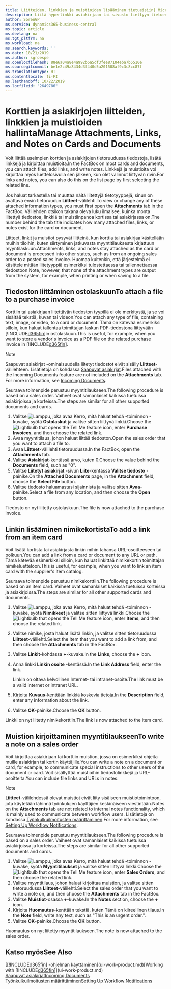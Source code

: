 ```yaml
---
title: Liitteiden, linkkien ja muistioiden lisääminen tietueisiin| Microsoft Docs
description: Liitä hyperlinkki asiakirjaan tai sivusto tiettyyn tietueeseen, kuten asiakkaaseen tai asiakirjaan.
author: SorenGP
ms.service: dynamics365-business-central
ms.topic: article
ms.devlang: na
ms.tgt_pltfrm: na
ms.workload: na
ms.search.keywords: ''
ms.date: 10/21/2019
ms.author: sgroespe
ms.openlocfilehash: 88e6a04a8e4a992b6a5df3fee87104eba7b5510e
ms.sourcegitcommit: be1e2c49a8434d3f440d5a201508af9c3c8cc87f
ms.translationtype: HT
ms.contentlocale: fi-FI
ms.lasthandoff: 10/22/2019
ms.locfileid: "2649786"
---
```

# <a name="manage-attachments-links-and-notes-on-cards-and-documents"></a><span data-ttu-id="ee2aa-103">Korttien ja asiakirjojen liitteiden, linkkien ja muistioiden hallinta</span><span class="sxs-lookup"><span data-stu-id="ee2aa-103">Manage Attachments, Links, and Notes on Cards and Documents</span></span>

<span data-ttu-id="ee2aa-104">Voit liittää useimpien korttien ja asiakirjojen tietoruudussa tiedostoja, lisätä linkkejä ja kirjoittaa muistioita.</span><span class="sxs-lookup"><span data-stu-id="ee2aa-104">In the FactBox on most cards and documents, you can attach files, add links, and write notes.</span></span> <span data-ttu-id="ee2aa-105">Linkkejä ja muistioita voi kirjoittaa myös luettelosivulla sen jälkeen, kun olet valinnut liittyvän rivin.</span><span class="sxs-lookup"><span data-stu-id="ee2aa-105">For links and notes, you can also do this on the list page by first selecting the related line.</span></span>

<span data-ttu-id="ee2aa-106">Jos haluat tarkastella tai muuttaa näitä liitettyjä tietotyyppejä, sinun on avattava ensin tietoruudun **Liitteet**-välilehti.</span><span class="sxs-lookup"><span data-stu-id="ee2aa-106">To view or change any of these attached information types, you must first open the **Attachments** tab in the FactBox.</span></span> <span data-ttu-id="ee2aa-107">Välilehden otsikon takana oleva luku ilmaisee, kuinka monta liitettyä tiedostoa, linkkiä tai muistiinpanoa kortissa tai asiakirjassa on.</span><span class="sxs-lookup"><span data-stu-id="ee2aa-107">The number behind the tab title indicates how many attached files, links, or notes exist for the card or document.</span></span>

<span data-ttu-id="ee2aa-108">Liitteet, linkit ja muistiot pysyvät liitteinä, kun korttia tai asiakirjaa käsitellään muihin tiloihin, kuten siirtyminen jatkuvasta myyntitilauksesta kirjattuun myyntilaskuun.</span><span class="sxs-lookup"><span data-stu-id="ee2aa-108">Attachments, links, and notes stay attached as the card or document is processed into other states, such as from an ongoing sales order to a posted sales invoice.</span></span> <span data-ttu-id="ee2aa-109">Huomaa kuitenkin, että järjestelmä ei käsittele mitään liitetyyppiä esimerkiksi tulostettaessa tai tallennettaessa tiedostoon.</span><span class="sxs-lookup"><span data-stu-id="ee2aa-109">Note, however, that none of the attachment types are output from the system, for example, when printing or when saving to a file.</span></span>

## <a name="to-attach-a-file-to-a-purchase-invoice"></a><span data-ttu-id="ee2aa-110">Tiedoston liittäminen ostolaskuun</span><span class="sxs-lookup"><span data-stu-id="ee2aa-110">To attach a file to a purchase invoice</span></span>
<span data-ttu-id="ee2aa-111">Korttiin tai asiakirjaan liitettävän tiedoston tyypillä ei ole merkitystä, ja se voi sisältää tekstiä, kuvan tai videon.</span><span class="sxs-lookup"><span data-stu-id="ee2aa-111">You can attach any type of file, containing text, image, or video, to a card or document.</span></span> <span data-ttu-id="ee2aa-112">Tämä on kätevää esimerkiksi silloin, kun haluat tallentaa toimittajan laskun PDF-tiedostona liittyvään [!INCLUDE[d365fin](includes/d365fin_md.md)]in ostolaskuun.</span><span class="sxs-lookup"><span data-stu-id="ee2aa-112">This is useful, for example, when you want to store a vendor's invoice as a PDF file on the related purchase invoice in [!INCLUDE[d365fin](includes/d365fin_md.md)].</span></span>

> [!NOTE]
> <span data-ttu-id="ee2aa-113">Saapuvat asiakirjat -ominaisuudella liitetyt tiedostot eivät sisälly **Liitteet**-välilehteen. Lisätietoja on kohdassa [Saapuvat asiakirjat](across-income-documents.md).</span><span class="sxs-lookup"><span data-stu-id="ee2aa-113">Files attached with the Incoming Documents feature are not included on the **Attachments** tab. For more information, see [Incoming Documents](across-income-documents.md).</span></span>

<span data-ttu-id="ee2aa-114">Seuraava toimenpide perustuu myyntitilaukseen.</span><span class="sxs-lookup"><span data-stu-id="ee2aa-114">The following procedure is based on a sales order.</span></span> <span data-ttu-id="ee2aa-115">Vaiheet ovat samanlaiset kaikissa tuetuissa asiakirjoissa ja korteissa.</span><span class="sxs-lookup"><span data-stu-id="ee2aa-115">The steps are similar for all other supported documents and cards.</span></span>

1. <span data-ttu-id="ee2aa-116">Valitse ![Lamppu, joka avaa Kerro, mitä haluat tehdä -toiminnon](media/ui-search/search_small.png "Kerro, mitä haluat tehdä") -kuvake, syötä **Ostolaskut** ja valitse sitten liittyvä linkki.</span><span class="sxs-lookup"><span data-stu-id="ee2aa-116">Choose the ![Lightbulb that opens the Tell Me feature](media/ui-search/search_small.png "Tell me what you want to do") icon, enter **Purchase Invoices**, and then choose the related link.</span></span>
2. <span data-ttu-id="ee2aa-117">Avaa myyntitilaus, johon haluat liittää tiedoston.</span><span class="sxs-lookup"><span data-stu-id="ee2aa-117">Open the sales order that you want to attach a file to.</span></span>
3. <span data-ttu-id="ee2aa-118">Avaa **Liitteet**-välilehti tietoruudussa.</span><span class="sxs-lookup"><span data-stu-id="ee2aa-118">In the FactBox, open the **Attachments** tab.</span></span>
4. <span data-ttu-id="ee2aa-119">Valitse **Asiakirjat**-kentässä arvo, kuten 0.</span><span class="sxs-lookup"><span data-stu-id="ee2aa-119">Choose the value behind the **Documents** field, such as "0".</span></span>
5. <span data-ttu-id="ee2aa-120">Valitse **Liitetyt asiakirjat** -sivun **Liite**-kentässä **Valitse tiedosto** -painike.</span><span class="sxs-lookup"><span data-stu-id="ee2aa-120">On the **Attached Documents** page, in the **Attachment** field, choose the **Select File** button.</span></span>
5. <span data-ttu-id="ee2aa-121">Valitse tiedosto haluamastasi sijainnista ja valitse sitten **Avaa**-painike.</span><span class="sxs-lookup"><span data-stu-id="ee2aa-121">Select a file from any location, and then choose the **Open** button.</span></span>

<span data-ttu-id="ee2aa-122">Tiedosto on nyt liitetty ostolaskuun.</span><span class="sxs-lookup"><span data-stu-id="ee2aa-122">The file is now attached to the purchase invoice.</span></span>

## <a name="to-add-a-link-from-an-item-card"></a><span data-ttu-id="ee2aa-123">Linkin lisääminen nimikekortista</span><span class="sxs-lookup"><span data-stu-id="ee2aa-123">To add a link from an item card</span></span>
<span data-ttu-id="ee2aa-124">Voit lisätä kortista tai asiakirjasta linkin mihin tahansa URL-osoitteeseen tai polkuun.</span><span class="sxs-lookup"><span data-stu-id="ee2aa-124">You can add a link from a card or document to any URL or path.</span></span> <span data-ttu-id="ee2aa-125">Tämä kätevää esimerkiksi silloin, kun haluat linkittää nimikekortin toimittajan nimikeluetteloon.</span><span class="sxs-lookup"><span data-stu-id="ee2aa-125">This is useful, for example, when you want to link an item card with the supplier's item catalog.</span></span>

<span data-ttu-id="ee2aa-126">Seuraava toimenpide perustuu nimikekorttiin.</span><span class="sxs-lookup"><span data-stu-id="ee2aa-126">The following procedure is based on an item card.</span></span> <span data-ttu-id="ee2aa-127">Vaiheet ovat samanlaiset kaikissa tuetuissa korteissa ja asiakirjoissa.</span><span class="sxs-lookup"><span data-stu-id="ee2aa-127">The steps are similar for all other supported cards and documents.</span></span>

1. <span data-ttu-id="ee2aa-128">Valitse ![Lamppu, joka avaa Kerro, mitä haluat tehdä -toiminnon](media/ui-search/search_small.png "Kerro, mitä haluat tehdä") -kuvake, syötä **Nimikkeet** ja valitse sitten liittyvä linkki.</span><span class="sxs-lookup"><span data-stu-id="ee2aa-128">Choose the ![Lightbulb that opens the Tell Me feature](media/ui-search/search_small.png "Tell me what you want to do") icon, enter **Items**, and then choose the related link.</span></span>
2. <span data-ttu-id="ee2aa-129">Valitse nimike, josta haluat lisätä linkin, ja valitse sitten tietoruudussa **Liitteet**-välilehti.</span><span class="sxs-lookup"><span data-stu-id="ee2aa-129">Select the item that you want to add a link from, and then choose the **Attachments** tab in the FactBox.</span></span>
3. <span data-ttu-id="ee2aa-130">Valitse **Linkit**-kohdassa **+**-kuvake.</span><span class="sxs-lookup"><span data-stu-id="ee2aa-130">In the **Links**, choose the **+** icon.</span></span>
4. <span data-ttu-id="ee2aa-131">Anna linkki **Linkin osoite** -kentässä.</span><span class="sxs-lookup"><span data-stu-id="ee2aa-131">In the **Link Address** field, enter the link.</span></span>

    <span data-ttu-id="ee2aa-132">Linkin on oltava kelvollinen Internet- tai intranet-osoite.</span><span class="sxs-lookup"><span data-stu-id="ee2aa-132">The link must be a valid internet or intranet URL.</span></span>

5. <span data-ttu-id="ee2aa-133">Kirjoita **Kuvaus**-kenttään linkkiä koskevia tietoja.</span><span class="sxs-lookup"><span data-stu-id="ee2aa-133">In the **Description** field, enter any information about the link.</span></span>  
6. <span data-ttu-id="ee2aa-134">Valitse **OK**-painike.</span><span class="sxs-lookup"><span data-stu-id="ee2aa-134">Choose the **OK** button.</span></span>

<span data-ttu-id="ee2aa-135">Linkki on nyt liitetty nimikekorttiin.</span><span class="sxs-lookup"><span data-stu-id="ee2aa-135">The link is now attached to the item card.</span></span>  

## <a name="to-write-a-note-on-a-sales-order"></a><span data-ttu-id="ee2aa-136">Muistion kirjoittaminen myyntitilaukseen</span><span class="sxs-lookup"><span data-stu-id="ee2aa-136">To write a note on a sales order</span></span>
<span data-ttu-id="ee2aa-137">Voit kirjoittaa asiakirjaan tai korttiin muistion, jossa on esimerkiksi ohjeita muille asiakirjan tai kortin käyttäjille.</span><span class="sxs-lookup"><span data-stu-id="ee2aa-137">You can write a note on a document or card, for example, to communicate special instructions to other users of the document or card.</span></span> <span data-ttu-id="ee2aa-138">Voit sisällyttää muistioihin tiedostolinkkejä ja URL-osoitteita.</span><span class="sxs-lookup"><span data-stu-id="ee2aa-138">You can include file links and URLs in notes.</span></span>

> [!NOTE]
> <span data-ttu-id="ee2aa-139">**Liitteet**-välilehdessä olevat muistiot eivät liity sisäiseen muistiotoimintoon, jota käytetään lähinnä työnkulujen käyttäjien keskinäiseen viestintään.</span><span class="sxs-lookup"><span data-stu-id="ee2aa-139">Notes on the **Attachments** tab are not related to internal notes functionality, which is mainly used to communicate between workflow users.</span></span> <span data-ttu-id="ee2aa-140">Lisätietoja on kohdassa [Työnkulkuilmoitusten määrittäminen](across-setting-up-workflow-notifications.md).</span><span class="sxs-lookup"><span data-stu-id="ee2aa-140">For more information, see [Setting Up Workflow Notifications](across-setting-up-workflow-notifications.md).</span></span>

<span data-ttu-id="ee2aa-141">Seuraava toimenpide perustuu myyntitilaukseen.</span><span class="sxs-lookup"><span data-stu-id="ee2aa-141">The following procedure is based on a sales order.</span></span> <span data-ttu-id="ee2aa-142">Vaiheet ovat samanlaiset kaikissa tuetuissa asiakirjoissa ja korteissa.</span><span class="sxs-lookup"><span data-stu-id="ee2aa-142">The steps are similar for all other supported documents and cards.</span></span>

1. <span data-ttu-id="ee2aa-143">Valitse ![Lamppu, joka avaa Kerro, mitä haluat tehdä -toiminnon](media/ui-search/search_small.png "Kerro, mitä haluat tehdä") -kuvake, syötä **Myyntitilaukset** ja valitse sitten liittyvä linkki.</span><span class="sxs-lookup"><span data-stu-id="ee2aa-143">Choose the ![Lightbulb that opens the Tell Me feature](media/ui-search/search_small.png "Tell me what you want to do") icon, enter **Sales Orders**, and then choose the related link.</span></span>
2. <span data-ttu-id="ee2aa-144">Valitse myyntitilaus, johon haluat kirjoittaa muistion, ja valitse sitten tietoruudussa **Liitteet**-välilehti.</span><span class="sxs-lookup"><span data-stu-id="ee2aa-144">Select the sales order that you want to write a note on, and then choose the **Attachments** tab in the FactBox.</span></span>
3. <span data-ttu-id="ee2aa-145">Valitse **Muistiot**-osassa **+**-kuvake.</span><span class="sxs-lookup"><span data-stu-id="ee2aa-145">In the **Notes** section, choose the **+** icon.</span></span>
4. <span data-ttu-id="ee2aa-146">Kirjoita **Huomautus**-kenttään tekstiä, kuten Tämä on kiireellinen tilaus.</span><span class="sxs-lookup"><span data-stu-id="ee2aa-146">In the **Note** field, write any text, such as "This is an urgent order.".</span></span>
5. <span data-ttu-id="ee2aa-147">Valitse **OK**-painike.</span><span class="sxs-lookup"><span data-stu-id="ee2aa-147">Choose the **OK** button.</span></span>

<span data-ttu-id="ee2aa-148">Huomautus on nyt liitetty myyntitilaukseen.</span><span class="sxs-lookup"><span data-stu-id="ee2aa-148">The note is now attached to the sales order.</span></span>

## <a name="see-also"></a><span data-ttu-id="ee2aa-149">Katso myös</span><span class="sxs-lookup"><span data-stu-id="ee2aa-149">See Also</span></span>  
<span data-ttu-id="ee2aa-150">[[!INCLUDE[d365fin](includes/d365fin_md.md)] -ohjelman käyttäminen](ui-work-product.md)</span><span class="sxs-lookup"><span data-stu-id="ee2aa-150">[Working with [!INCLUDE[d365fin](includes/d365fin_md.md)]](ui-work-product.md)</span></span>  
[<span data-ttu-id="ee2aa-151">Saapuvat asiakirjat</span><span class="sxs-lookup"><span data-stu-id="ee2aa-151">Incoming Documents</span></span>](across-income-documents.md)  
[<span data-ttu-id="ee2aa-152">Työnkulkuilmoitusten määrittäminen</span><span class="sxs-lookup"><span data-stu-id="ee2aa-152">Setting Up Workflow Notifications</span></span>](across-setting-up-workflow-notifications.md)  
